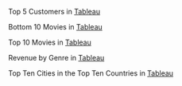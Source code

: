 Top 5 Customers in [Tableau](https://public.tableau.com/app/profile/elif.akkas/viz/Top5Customerstask3_10/Sheet3)

Bottom 10 Movies in [Tableau](https://public.tableau.com/app/profile/elif.akkas/viz/Bottom10Moviestask3_10/Sheet1)

Top 10 Movies in [Tableau](https://public.tableau.com/app/profile/elif.akkas/viz/top10moviestask3_10powerpoint/Sheet1)

Revenue by Genre in [Tableau](https://public.tableau.com/app/profile/elif.akkas/viz/task3_10RevenuebyGenre/Sheet1)

Top Ten Cities in the Top Ten Countries in [Tableau](https://public.tableau.com/app/profile/elif.akkas/viz/SQLTableautask3_10lessonexercise/Sheet1)


